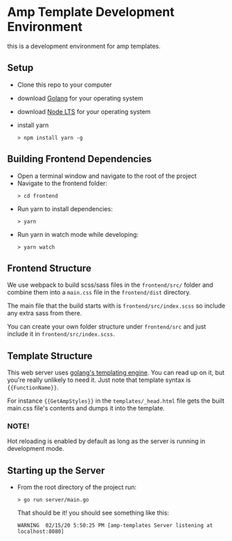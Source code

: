 # Amp Template Development Environment

this is a development environment for amp templates. 

## Setup
* Clone this repo to your computer

* download [Golang](https://golang.org) for your operating system

* download [Node LTS](https://nodejs.org/en/) for your operating system

* install yarn
    ```
    > npm install yarn -g
    ```

## Building Frontend Dependencies
* Open a terminal window and navigate to the root of the project
* Navigate to the frontend folder:
    ```
    > cd frontend    
    ```
* Run yarn to install dependencies:
    ```
    > yarn
    ```
* Run yarn in watch mode while developing:
    ```
    > yarn watch
    ```

## Frontend Structure
We use webpack to build scss/sass files in the `frontend/src/` folder and combine them into a `main.css` file in the `frontend/dist` directory.

The main file that the build starts with is `frontend/src/index.scss` so include any extra sass from there. 

You can create your own folder structure under `frontend/src` and just include it in `frontend/src/index.scss`.

## Template Structure

This web server uses [golang's templating engine](https://golang.org/pkg/text/template/). You can read up on it, but you're really unlikely to need it.
Just note that template syntax is `{{FunctionName}}`. 

For instance `{{GetAmpStyles}}` in the `templates/_head.html` file gets the built main.css file's contents and dumps it into the template. 

### NOTE!
Hot reloading is enabled by default as long as the server is running in development mode.

## Starting up the Server

* From the root directory of the project run:
    ```
    > go run server/main.go
    ```
  
  That should be it! you should see something like this:
    ```
    WARNING  02/15/20 5:50:25 PM [amp-templates Server listening at localhost:8080]
    ```